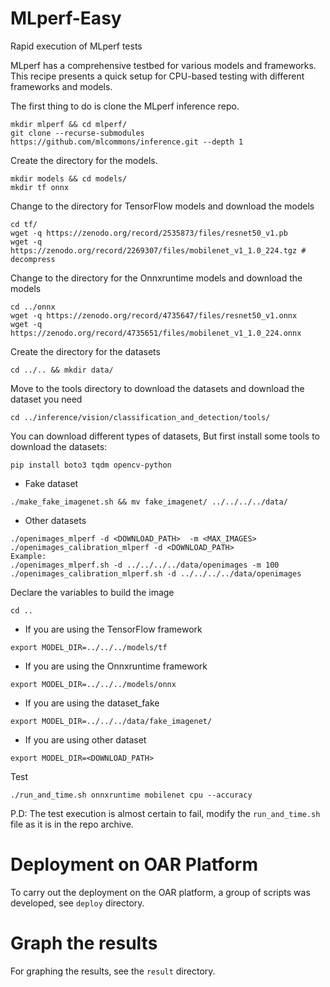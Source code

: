 # MLperf-Easy
Rapid execution of MLperf tests

MLperf has a comprehensive testbed for various models and frameworks. This recipe presents a quick setup for CPU-based testing with different frameworks and models.

The first thing to do is clone the MLperf inference repo.
```
mkdir mlperf && cd mlperf/
git clone --recurse-submodules https://github.com/mlcommons/inference.git --depth 1
```

Create the directory for the models.
```
mkdir models && cd models/
mkdir tf onnx
```

Change to the directory for TensorFlow models and download the models
```
cd tf/
wget -q https://zenodo.org/record/2535873/files/resnet50_v1.pb
wget -q https://zenodo.org/record/2269307/files/mobilenet_v1_1.0_224.tgz # decompress
```

Change to the directory for the Onnxruntime models and download the models
```
cd ../onnx
wget -q https://zenodo.org/record/4735647/files/resnet50_v1.onnx
wget -q https://zenodo.org/record/4735651/files/mobilenet_v1_1.0_224.onnx
```

Create the directory for the datasets
```
cd ../.. && mkdir data/
```

Move to the tools directory to download the datasets and download the dataset you need
```
cd ../inference/vision/classification_and_detection/tools/

```

You can download different types of datasets, But first install some tools to download the datasets:
```
pip install boto3 tqdm opencv-python
```
- Fake dataset
```
./make_fake_imagenet.sh && mv fake_imagenet/ ../../../../data/
```
- Other datasets
```
./openimages_mlperf -d <DOWNLOAD_PATH>  -m <MAX_IMAGES>
./openimages_calibration_mlperf -d <DOWNLOAD_PATH>
Example:
./openimages_mlperf.sh -d ../../../../data/openimages -m 100
./openimages_calibration_mlperf.sh -d ../../../../data/openimages
```

Declare the variables to build the image
```
cd ..
```
- If you are using the TensorFlow framework
```
export MODEL_DIR=../../../models/tf
```
- If you are using the Onnxruntime framework
```
export MODEL_DIR=../../../models/onnx
```
- If you are using the dataset_fake
```
export MODEL_DIR=../../../data/fake_imagenet/
```
- If you are using other dataset
```
export MODEL_DIR=<DOWNLOAD_PATH>
```

Test
```
./run_and_time.sh onnxruntime mobilenet cpu --accuracy
```

P.D: The test execution is almost certain to fail, modify the `run_and_time.sh` file as it is in the repo archive.


# Deployment on OAR Platform
To carry out the deployment on the OAR platform, a group of scripts was developed, see `deploy` directory.


# Graph the results
For graphing the results, see the `result` directory.
